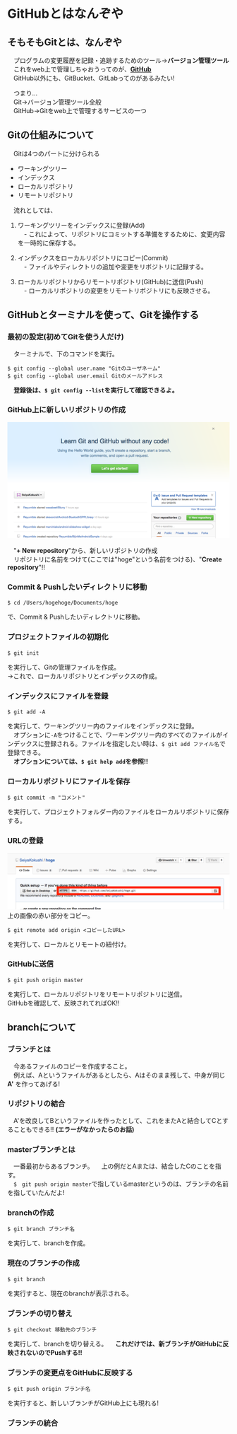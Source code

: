 # GitHubとはなんぞや

## そもそもGitとは、なんぞや
　プログラムの変更履歴を記録・追跡するためのツール→**バージョン管理ツール**  
　これをweb上で管理しちゃおうってのが、[**GitHub**](https://github.com)  
　GitHub以外にも、GitBucket、GitLabってのがあるみたい!    

　つまり...  
　Git→バージョン管理ツール全般  
　GitHub→Gitをweb上で管理するサービスの一つ  

## Gitの仕組みについて
　Gitは4つのパートに分けられる
- ワーキングツリー
- インデックス
- ローカルリポジトリ
- リモートリポジトリ  

　流れとしては、  

1. ワーキングツリーをインデックスに登録(Add)  
　- これによって、リポジトリにコミットする準備をするために、変更内容を一時的に保存する。    

2. インデックスをローカルリポジトリにコピー(Commit)  
　- ファイルやディレクトリの追加や変更をリポジトリに記録する。    

3. ローカルリポジトリからリモートリポジトリ(GitHub)に送信(Push)  
　- ローカルリポジトリの変更をリモートリポジトリにも反映させる。  

## GitHubとターミナルを使って、Gitを操作する
### 最初の設定(初めてGitを使う人だけ)
　ターミナルで、下のコマンドを実行。
```
$ git config --global user.name "Gitのユーザネーム"
$ git config --global user.email Gitのメールアドレス
```
　**登録後は、`$ git config --list`を実行して確認できるよ。**  

### GitHub上に新しいリポジトリの作成
![git_introduction_1](https://github.com/SeiyaKokushi/til/blob/master/git/git_introduction_1.png)  

　"**+ New repository**"から、新しいリポジトリの作成  
　リポジトリに名前をつけて(ここでは"hoge"という名前をつける)、"**Create repository**"!!

### Commit & Pushしたいディレクトリに移動
```
$ cd /Users/hogehoge/Documents/hoge
```
で、Commit & Pushしたいディレクトリに移動。

### プロジェクトファイルの初期化
```
$ git init
```
を実行して、Gitの管理ファイルを作成。  
→これで、ローカルリポジトリとインデックスの作成。

### インデックスにファイルを登録
```
$ git add -A
```
を実行して、ワーキングツリー内のファイルをインデックスに登録。  
　オプションに`-A`をつけることで、ワーキングツリー内のすべてのファイルがインデックスに登録される。ファイルを指定したい時は、`$ git add ファイル名`で登録できる。  
　**オプションについては、`$ git help add`を参照!!**

### ローカルリポジトリにファイルを保存
```
$ git commit -m "コメント"
```
を実行して、プロジェクトフォルダー内のファイルをローカルリポジトリに保存する。

### URLの登録
![git_introduction_2](https://github.com/SeiyaKokushi/til/blob/master/git/git_introduction_2.png)
上の画像の赤い部分をコピー。
```
$ git remote add origin <コピーしたURL>
```
を実行して、ローカルとリモートの紐付け。

### GitHubに送信
```
$ git push origin master
```
を実行して、ローカルリポジトリをリモートリポジトリに送信。  
GitHubを確認して、反映されてればOK!!

## branchについて
### ブランチとは
　今あるファイルのコピーを作成すること。  
　例えば、Aというファイルがあるとしたら、Aはそのまま残して、中身が同じ **A'** を作ってあげる!

### リポジトリの結合
　A'を改良してBというファイルを作ったとして、これをまたAと結合してCとすることもできる!! **(エラーがなかったらのお話)**

### masterブランチとは
　一番最初からあるブランチ。
　上の例だとAまたは、結合したCのことを指す。  
　`$　git push origin master`で指しているmasterというのは、ブランチの名前を指していたんだよ!

### branchの作成
```
$ git branch ブランチ名
```
を実行して、branchを作成。

### 現在のブランチの作成
```
$ git branch
```
を実行すると、現在のbranchが表示される。

### ブランチの切り替え
```
$ git checkout 移動先のブランチ
```
を実行して、branchを切り替える。
　**これだけでは、新ブランチがGitHubに反映されないのでPushする!!**

### ブランチの変更点をGitHubに反映する
```
$ git push origin ブランチ名
```
を実行すると、新しいブランチがGitHub上にも現れる!

### ブランチの統合
